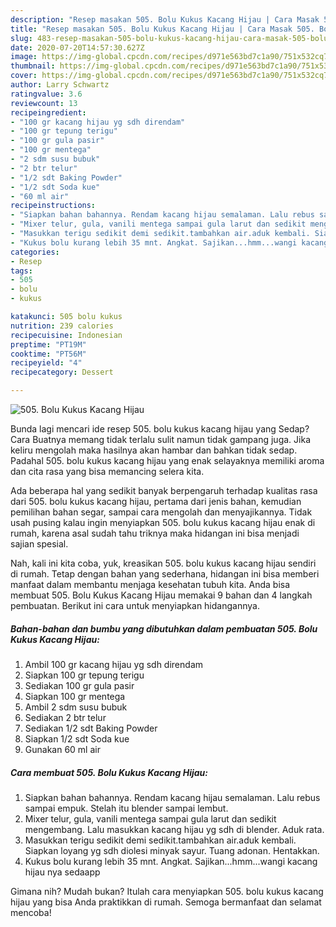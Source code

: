 ```yaml
---
description: "Resep masakan 505. Bolu Kukus Kacang Hijau | Cara Masak 505. Bolu Kukus Kacang Hijau Yang Lezat Sekali"
title: "Resep masakan 505. Bolu Kukus Kacang Hijau | Cara Masak 505. Bolu Kukus Kacang Hijau Yang Lezat Sekali"
slug: 483-resep-masakan-505-bolu-kukus-kacang-hijau-cara-masak-505-bolu-kukus-kacang-hijau-yang-lezat-sekali
date: 2020-07-20T14:57:30.627Z
image: https://img-global.cpcdn.com/recipes/d971e563bd7c1a90/751x532cq70/505-bolu-kukus-kacang-hijau-foto-resep-utama.jpg
thumbnail: https://img-global.cpcdn.com/recipes/d971e563bd7c1a90/751x532cq70/505-bolu-kukus-kacang-hijau-foto-resep-utama.jpg
cover: https://img-global.cpcdn.com/recipes/d971e563bd7c1a90/751x532cq70/505-bolu-kukus-kacang-hijau-foto-resep-utama.jpg
author: Larry Schwartz
ratingvalue: 3.6
reviewcount: 13
recipeingredient:
- "100 gr kacang hijau yg sdh direndam"
- "100 gr tepung terigu"
- "100 gr gula pasir"
- "100 gr mentega"
- "2 sdm susu bubuk"
- "2 btr telur"
- "1/2 sdt Baking Powder"
- "1/2 sdt Soda kue"
- "60 ml air"
recipeinstructions:
- "Siapkan bahan bahannya. Rendam kacang hijau semalaman. Lalu rebus sampai empuk. Stelah itu blender sampai lembut."
- "Mixer telur, gula, vanili mentega sampai gula larut dan sedikit mengembang. Lalu masukkan kacang hijau yg sdh di blender. Aduk rata."
- "Masukkan terigu sedikit demi sedikit.tambahkan air.aduk kembali. Siapkan loyang yg sdh diolesi minyak sayur. Tuang adonan. Hentakkan."
- "Kukus bolu kurang lebih 35 mnt. Angkat. Sajikan...hmm...wangi kacang hijau nya sedaapp"
categories:
- Resep
tags:
- 505
- bolu
- kukus

katakunci: 505 bolu kukus 
nutrition: 239 calories
recipecuisine: Indonesian
preptime: "PT19M"
cooktime: "PT56M"
recipeyield: "4"
recipecategory: Dessert

---
```



![505. Bolu Kukus Kacang Hijau](https://img-global.cpcdn.com/recipes/d971e563bd7c1a90/751x532cq70/505-bolu-kukus-kacang-hijau-foto-resep-utama.jpg)

Bunda lagi mencari ide resep 505. bolu kukus kacang hijau yang Sedap? Cara Buatnya memang tidak terlalu sulit namun tidak gampang juga. Jika keliru mengolah maka hasilnya akan hambar dan bahkan tidak sedap. Padahal 505. bolu kukus kacang hijau yang enak selayaknya memiliki aroma dan cita rasa yang bisa memancing selera kita.

Ada beberapa hal yang sedikit banyak berpengaruh terhadap kualitas rasa dari 505. bolu kukus kacang hijau, pertama dari jenis bahan, kemudian pemilihan bahan segar, sampai cara mengolah dan menyajikannya. Tidak usah pusing kalau ingin menyiapkan 505. bolu kukus kacang hijau enak di rumah, karena asal sudah tahu triknya maka hidangan ini bisa menjadi sajian spesial.




Nah, kali ini kita coba, yuk, kreasikan 505. bolu kukus kacang hijau sendiri di rumah. Tetap dengan bahan yang sederhana, hidangan ini bisa memberi manfaat dalam membantu menjaga kesehatan tubuh kita. Anda bisa membuat 505. Bolu Kukus Kacang Hijau memakai 9 bahan dan 4 langkah pembuatan. Berikut ini cara untuk menyiapkan hidangannya.

<!--inarticleads1-->

##### Bahan-bahan dan bumbu yang dibutuhkan dalam pembuatan 505. Bolu Kukus Kacang Hijau:

1. Ambil 100 gr kacang hijau yg sdh direndam
1. Siapkan 100 gr tepung terigu
1. Sediakan 100 gr gula pasir
1. Siapkan 100 gr mentega
1. Ambil 2 sdm susu bubuk
1. Sediakan 2 btr telur
1. Sediakan 1/2 sdt Baking Powder
1. Siapkan 1/2 sdt Soda kue
1. Gunakan 60 ml air




<!--inarticleads2-->

##### Cara membuat 505. Bolu Kukus Kacang Hijau:

1. Siapkan bahan bahannya. Rendam kacang hijau semalaman. Lalu rebus sampai empuk. Stelah itu blender sampai lembut.
1. Mixer telur, gula, vanili mentega sampai gula larut dan sedikit mengembang. Lalu masukkan kacang hijau yg sdh di blender. Aduk rata.
1. Masukkan terigu sedikit demi sedikit.tambahkan air.aduk kembali. Siapkan loyang yg sdh diolesi minyak sayur. Tuang adonan. Hentakkan.
1. Kukus bolu kurang lebih 35 mnt. Angkat. Sajikan...hmm...wangi kacang hijau nya sedaapp




Gimana nih? Mudah bukan? Itulah cara menyiapkan 505. bolu kukus kacang hijau yang bisa Anda praktikkan di rumah. Semoga bermanfaat dan selamat mencoba!
